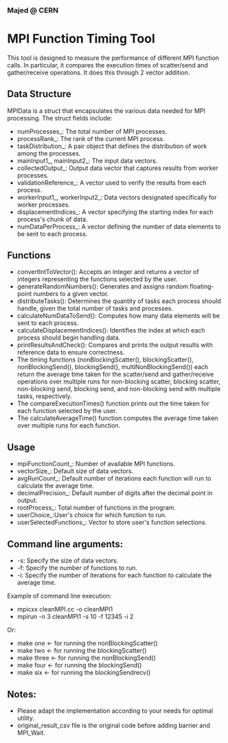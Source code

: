 ### Majed @ CERN

# MPI Function Timing Tool 



This tool is designed to measure the performance of different MPI function calls. In particular, it compares the execution times of scatter/send and gather/receive operations. It does this through 2 vector addition.

## Data Structure

MPIData is a struct that encapsulates the various data needed for MPI processing. The struct fields include:

* numProcesses_: The total number of MPI processes.
* processRank_: The rank of the current MPI process.
* taskDistribution_: A pair object that defines the distribution of work among the processes.
* mainInput1_, mainInput2_: The input data vectors.
* collectedOutput_: Output data vector that captures results from worker processes.
* validationReference_: A vector used to verify the results from each process.
* workerInput1_, workerInput2_: Data vectors designated specifically for worker processes.
* displacementIndices_: A vector specifying the starting index for each process's chunk of data.
* numDataPerProcess_: A vector defining the number of data elements to be sent to each process.

## Functions

* convertIntToVector(): Accepts an integer and returns a vector of integers representing the functions selected by the user.
* generateRandomNumbers(): Generates and assigns random floating-point numbers to a given vector.
* distributeTasks(): Determines the quantity of tasks each process should handle, given the total number of tasks and processes.
* calculateNumDataToSend(): Computes how many data elements will be sent to each process.
* calculateDisplacementIndices(): Identifies the index at which each process should begin handling data.
* printResultsAndCheck(): Compares and prints the output results with reference data to ensure correctness.
* The timing functions (nonBlockingScatter(), blockingScatter(), nonBlockingSend(), blockingSend(), multiNonBlockingSend()) each return the average time taken for the scatter/send and gather/receive operations over multiple runs for non-blocking scatter, blocking scatter, non-blocking send, blocking send, and non-blocking send with multiple tasks, respectively.
* The compareExecutionTimes() function prints out the time taken for each function selected by the user.
* The calculateAverageTime() function computes the average time taken over multiple runs for each function.

## Usage

* mpiFunctionCount_: Number of available MPI functions.
* vectorSize_: Default size of data vectors.
* avgRunCount_: Default number of iterations each function will run to calculate the average time.
* decimalPrecision_: Default number of digits after the decimal point in output.
* rootProcess_: Total number of functions in the program.
* userChoice_:User's choice for which function to run.
* userSelectedFunctions_: Vector to store user's function selections.

## Command line arguments:

* -s: Specify the size of data vectors.
* -f: Specify the number of functions to run.
* -i: Specify the number of iterations for each function to calculate the average time.

Example of command line execution:

* mpicxx cleanMPI.cc -o cleanMPI1
* mpirun -n 3 cleanMPI1 -s 10 -f 12345 -i 2

Or:

* make one <- for running the nonBlockingScatter() 
* make two <- for running the blockingScatter()
* make three <- for running the nonBlockingSend()
* make four <- for running the blockingSend()
* make six <- for running the blockingSendrecv()
  
## Notes:
* Please adapt the implementation according to your needs for optimal utility.
* original_result_csv file is the original code before adding barrier and MPI_Wait.
 
